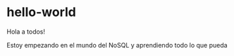 # hello-world

Hola a todos!

Estoy empezando en el mundo del NoSQL y aprendiendo todo lo que pueda
